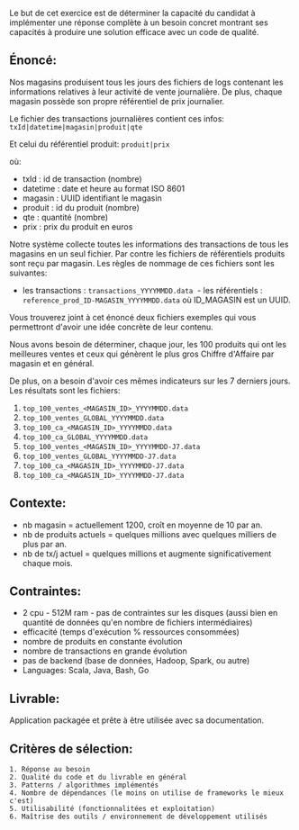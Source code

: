 Le but de cet exercice est de déterminer la capacité du candidat à implémenter une réponse complète à un besoin concret montrant ses capacités à produire une solution efficace avec un code de qualité. 


Énoncé:
--------

Nos magasins produisent tous les jours des fichiers de logs contenant les informations relatives à leur activité de vente journalière. De plus, chaque magasin possède son propre référentiel de prix journalier.


Le fichier des transactions journalières contient ces infos: `txId|datetime|magasin|produit|qte`
 
Et celui du référentiel produit: `produit|prix`

où:
 - txId : id de transaction (nombre)
 - datetime : date et heure au format ISO 8601
 - magasin : UUID identifiant le magasin
 - produit : id du produit (nombre)
 - qte : quantité (nombre)
 - prix : prix du produit en euros

Notre système collecte toutes les informations des transactions de tous les magasins en un seul fichier.
Par contre les fichiers de référentiels produits sont reçu par magasin.
Les règles de nommage de ces fichiers sont les suivantes:

  - les transactions : `transactions_YYYYMMDD.data`
  - les référentiels : `reference_prod_ID-MAGASIN_YYYYMMDD.data` où ID_MAGASIN est un UUID.

Vous trouverez joint à cet énoncé deux fichiers exemples qui vous permettront d'avoir une idée concrète de leur contenu.

Nous avons besoin de déterminer, chaque jour, les 100 produits qui ont les meilleures ventes et ceux qui génèrent le plus gros Chiffre d'Affaire par magasin et en général.

De plus, on a besoin d'avoir ces mêmes indicateurs sur les 7 derniers jours.
Les résultats sont les fichiers:
	
1. `top_100_ventes_<MAGASIN_ID>_YYYYMMDD.data` 
2. `top_100_ventes_GLOBAL_YYYYMMDD.data`
3. `top_100_ca_<MAGASIN_ID>_YYYYMMDD.data`
4. `top_100_ca_GLOBAL_YYYYMMDD.data`
5. `top_100_ventes_<MAGASIN_ID>_YYYYMMDD-J7.data` 
6. `top_100_ventes_GLOBAL_YYYYMMDD-J7.data`
7. `top_100_ca_<MAGASIN_ID>_YYYYMMDD-J7.data`
8. `top_100_ca_<MAGASIN_ID>_YYYYMMDD-J7.data`

Contexte:
---------
	
* nb magasin = actuellement 1200, croît en moyenne de 10 par an.
* nb de produits actuels = quelques millions avec quelques milliers de plus par an.
* nb de tx/j actuel = quelques millions et augmente significativement chaque mois.

Contraintes:
------------

* 2 cpu - 512M ram - pas de contraintes sur les disques (aussi bien en quantité de données qu'en nombre de fichiers intermédiaires)
* efficacité (temps d'exécution % ressources consommées)
* nombre de produits en constante évolution
* nombre de transactions en grande évolution
* pas de backend (base de données, Hadoop, Spark, ou autre)
* Languages: Scala, Java, Bash, Go

Livrable:
----------

Application packagée et prête à être utilisée avec sa documentation.


Critères de sélection:
----------------------

	1. Réponse au besoin
	2. Qualité du code et du livrable en général
	3. Patterns / algorithmes implémentés
	4. Nombre de dépendances (le moins on utilise de frameworks le mieux c'est)
	5. Utilisabilité (fonctionnalitées et exploitation)
	6. Maîtrise des outils / environnement de développement utilisés

